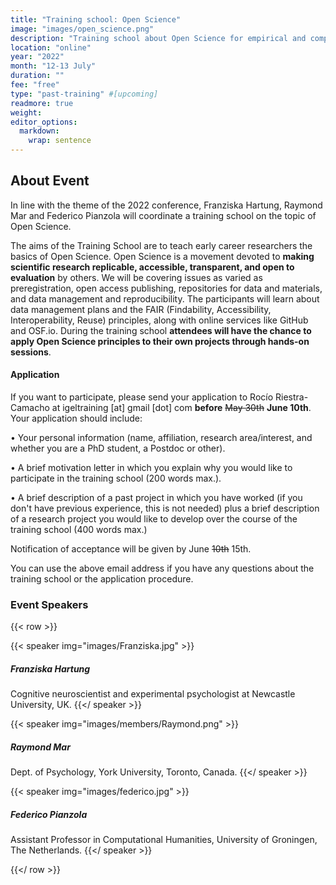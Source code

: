 ```yaml
---
title: "Training school: Open Science"
image: "images/open_science.png"
description: "Training school about Open Science for empirical and computational studies of literature and readers"
location: "online"
year: "2022"
month: "12-13 July"
duration: ""
fee: "free"
type: "past-training" #[upcoming]
readmore: true
weight: 
editor_options: 
  markdown: 
    wrap: sentence
---
```


## About Event

In line with the theme of the 2022 conference, Franziska Hartung, Raymond Mar and Federico Pianzola will coordinate a training school on the topic of Open Science.

The aims of the Training School are to teach early career researchers the basics of Open Science.
Open Science is a movement devoted to **making scientific research replicable, accessible, transparent, and open to evaluation** by others.
We will be covering issues as varied as preregistration, open access publishing, repositories for data and materials, and data management and reproducibility.
The participants will learn about data management plans and the FAIR (Findability, Accessibility, Interoperability, Reuse) principles, along with online services like GitHub and OSF.io.
During the training school **attendees will have the chance to apply Open Science principles to their own projects through hands-on sessions**.

#### Application

If you want to participate, please send your application to Rocío Riestra-Camacho at igeltraining \[at\] gmail \[dot\] com **before** ~~May 30th~~ **June 10th**.
Your application should include:

• Your personal information (name, affiliation, research area/interest, and whether you are a PhD student, a Postdoc or other).

• A brief motivation letter in which you explain why you would like to participate in the training school (200 words max.).

• A brief description of a past project in which you have worked (if you don't have previous experience, this is not needed) plus a brief description of a research project you would like to develop over the course of the training school (400 words max.)

Notification of acceptance will be given by June ~~10th~~ 15th.

You can use the above email address if you have any questions about the training school or the application procedure.

### Event Speakers

{{< row >}}

{{< speaker img="images/Franziska.jpg" >}}
##### Franziska Hartung
Cognitive neuroscientist and experimental psychologist at Newcastle University, UK.
{{</ speaker >}}

{{< speaker img="images/members/Raymond.png" >}}
##### Raymond Mar
Dept. of Psychology, York University, Toronto, Canada.
{{</ speaker >}}

{{< speaker img="images/federico.jpg" >}}
##### Federico Pianzola
Assistant Professor in Computational Humanities, University of Groningen, The Netherlands.
{{</ speaker >}}

{{</ row >}}
